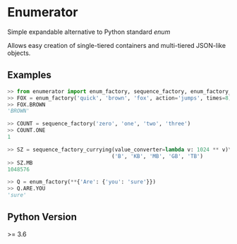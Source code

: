 # Enumerator

Simple expandable alternative to Python standard _enum_

Allows easy creation of single-tiered containers and multi-tiered JSON-like objects.

## Examples

```python
>> from enumerator import enum_factory, sequence_factory, enum_factory_currying, sequence_factory_currying
>> FOX = enum_factory('quick', 'brown', 'fox', action='jumps', times=8)
>> FOX.BROWN
'BROWN'

>> COUNT = sequence_factory('zero', 'one', 'two', 'three')
>> COUNT.ONE
1

>> SZ = sequence_factory_currying(value_converter=lambda v: 1024 ** v)\
                                 ('B', 'KB', 'MB', 'GB', 'TB')
>> SZ.MB
1048576

>> Q = enum_factory(**{'Are': {'you': 'sure'}})
>> Q.ARE.YOU
'sure'
```

## Python Version
\>= 3.6
